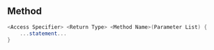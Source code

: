 ## Method

```cs
<Access Specifier> <Return Type> <Method Name>(Parameter List) {
    ...statement...
}
```
